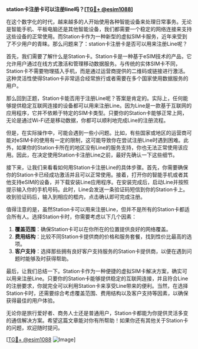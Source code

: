 **station卡注册卡可以注册line吗？[[TG💪+ @esim1088](https://t.me/s/esim1088)]**

在这个数字化的时代，越来越多的人开始使用各种智能设备来处理日常事务。无论是智能手机、平板电脑还是其他智能设备，我们都需要一个稳定的网络连接来支持这些设备的正常使用。而Station卡作为一种新型的虚拟SIM卡服务，近年来受到了不少用户的青睐。那么问题来了：station卡注册卡是否可以用来注册Line呢？

首先，我们需要了解什么是Station卡。Station卡是一种基于eSIM技术的产品，它允许用户通过在线方式激活和管理移动数据服务。与传统的实体SIM卡不同，Station卡不需要物理插入手机，而是通过运营商提供的二维码或链接进行激活。这种灵活性使得Station卡非常适合经常旅行或者需要在多个国家使用数据服务的用户。

那么回到正题，Station卡能否用于注册Line呢？答案是肯定的。实际上，任何能够提供稳定互联网连接的设备都可以用来注册Line。因为Line是一款基于互联网的应用程序，它并不依赖于特定的SIM卡类型。只要你的Station卡能够正常上网，无论是通过Wi-Fi还是移动数据，你都可以顺利地完成Line的注册流程。

但是，在实际操作中，可能会遇到一些小问题。比如，有些国家或地区的运营商可能对eSIM卡的使用有一定的限制，这可能导致你在尝试注册Line时遇到困难。此外，如果你的Station卡所在的地区没有Line的服务支持，你也无法正常使用该应用。因此，在决定使用Station卡注册Line之前，最好先确认一下这些细节。

接下来，让我们来看看如何用Station卡注册Line的具体步骤。首先，你需要确保你的Station卡已经成功激活并且可以正常使用。接着，打开你的智能手机或者其他支持eSIM的设备，并下载安装Line应用程序。在安装完成后，启动Line并按照提示输入你的手机号码。此时，Line会发送一条验证码短信到你的Station卡上。收到验证码后，输入到相应的框内，点击确认即可完成注册。

值得注意的是，虽然Station卡可以用来注册Line，但并不是所有的Station卡都适合所有人。选择Station卡时，你需要考虑以下几个因素：

1. **覆盖范围**：确保Station卡可以在你所在的位置提供良好的网络覆盖。
2. **费用结构**：比较不同Station卡提供商的价格和服务套餐，找到性价比最高的选项。
3. **客户支持**：选择那些拥有良好客户支持服务的Station卡提供商，以便在遇到问题时能够及时获得帮助。

最后，让我们总结一下。Station卡作为一种便捷的虚拟SIM卡解决方案，确实可以用来注册Line。只要你的Station卡能够提供稳定的互联网连接，并且符合Line的注册要求，你就完全可以利用Station卡来享受Line带来的便利。当然，在选择Station卡时，还需要综合考虑覆盖范围、费用结构以及客户支持等因素，以确保获得最佳的用户体验。

无论你是旅行爱好者、商务人士还是普通用户，Station卡都能为你提供灵活多变的通信解决方案。希望这篇文章能对你有所帮助！如果你还有其他关于Station卡的问题，欢迎随时提问。

[[TG💪+ @esim1088](https://t.me/s/esim1088) ![Image](https://i.postimg.cc/4NQfJmqS/Snipaste-2025-05-13-00-14-12.png)]